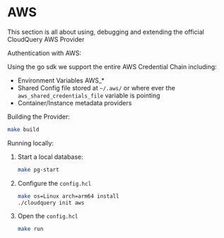 # AWS

This section is all about using, debugging and extending the official CloudQuery AWS Provider 





Authentication with AWS:

Using the go sdk we support the entire AWS Credential Chain including:
- Environment Variables AWS_*
- Shared Config file stored at `~/.aws/` or where ever the `aws_shared_credentials_file` variable is pointing
- Container/Instance metadata providers



Building the Provider:

``` bash
make build
```


Running locally:

1. Start a local database:
    ```bash
    make pg-start
    ```
2. Configure the `config.hcl`
    ```bash
    make os=Linux arch=arm64 install 
    ./cloudquery init aws
    ```
3. Open the `config.hcl`
    ```bash
    make run
    ```